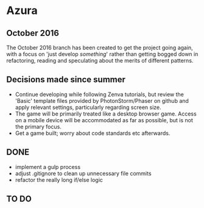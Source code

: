 # Azura

## October 2016

The October 2016 branch has been created to get the project going again, with a focus on 'just develop *something*' rather than getting bogged down in refactoring, reading and speculating about the merits of different patterns.

## Decisions made since summer

* Continue developing while following Zenva tutorials, but review the 'Basic' template files provided by PhotonStorm/Phaser on github and apply relevant settings, particularly regarding screen size.
* The game will be primarily treated like a desktop browser game. Access on a mobile device will be accommodated as far as possible, but is not the primary focus.
* Get a game built; worry about code standards etc afterwards.

## DONE

* implement a gulp process
* adjust .gitignore to clean up unnecessary file commits
* refactor the really long if/else logic

## TO DO
